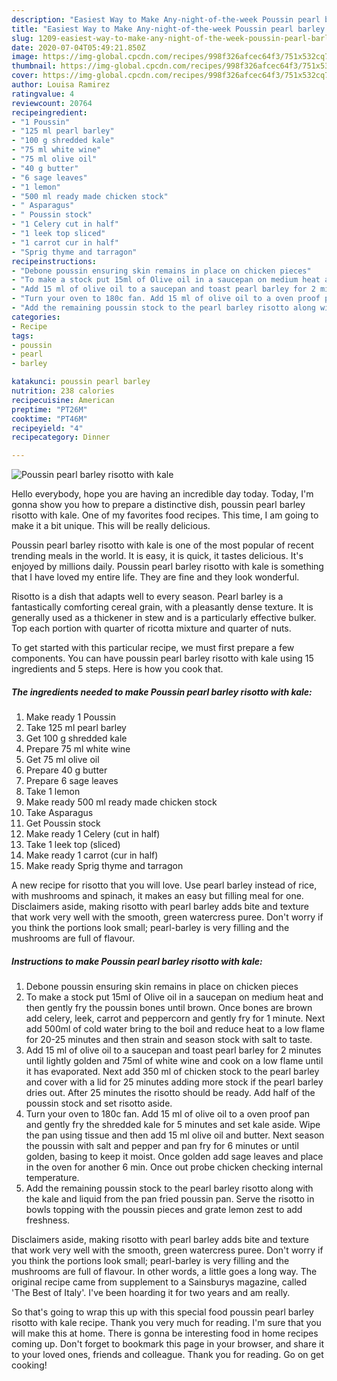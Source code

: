 ```yaml
---
description: "Easiest Way to Make Any-night-of-the-week Poussin pearl barley risotto with kale"
title: "Easiest Way to Make Any-night-of-the-week Poussin pearl barley risotto with kale"
slug: 1209-easiest-way-to-make-any-night-of-the-week-poussin-pearl-barley-risotto-with-kale
date: 2020-07-04T05:49:21.850Z
image: https://img-global.cpcdn.com/recipes/998f326afcec64f3/751x532cq70/poussin-pearl-barley-risotto-with-kale-recipe-main-photo.jpg
thumbnail: https://img-global.cpcdn.com/recipes/998f326afcec64f3/751x532cq70/poussin-pearl-barley-risotto-with-kale-recipe-main-photo.jpg
cover: https://img-global.cpcdn.com/recipes/998f326afcec64f3/751x532cq70/poussin-pearl-barley-risotto-with-kale-recipe-main-photo.jpg
author: Louisa Ramirez
ratingvalue: 4
reviewcount: 20764
recipeingredient:
- "1 Poussin"
- "125 ml pearl barley"
- "100 g shredded kale"
- "75 ml white wine"
- "75 ml olive oil"
- "40 g butter"
- "6 sage leaves"
- "1 lemon"
- "500 ml ready made chicken stock"
- " Asparagus"
- " Poussin stock"
- "1 Celery cut in half"
- "1 leek top sliced"
- "1 carrot cur in half"
- "Sprig thyme and tarragon"
recipeinstructions:
- "Debone poussin ensuring skin remains in place on chicken pieces"
- "To make a stock put 15ml of Olive oil in a saucepan on medium heat and then gently fry the poussin bones until brown. Once bones are brown add celery, leek, carrot and peppercorn and gently fry for 1 minute. Next add 500ml of cold water bring to the boil and reduce heat to a low flame for 20-25 minutes and then strain and season stock with salt to taste."
- "Add 15 ml of olive oil to a saucepan and toast pearl barley for 2 minutes until lightly golden and 75ml of white wine and cook on a low flame until it has evaporated. Next add 350 ml of chicken stock to the pearl barley and cover with a lid for 25 minutes adding more stock if the pearl barley dries out. After 25 minutes the risotto should be ready. Add half of the poussin stock and set risotto aside."
- "Turn your oven to 180c fan. Add 15 ml of olive oil to a oven proof pan and gently fry the shredded kale for 5 minutes and set kale aside. Wipe the pan using tissue and then add 15 ml olive oil and butter. Next season the poussin with salt and pepper and pan fry for 6 minutes or until golden, basing to keep it moist. Once golden add sage leaves and place in the oven for another 6 min. Once out probe chicken checking internal temperature."
- "Add the remaining poussin stock to the pearl barley risotto along with the kale and liquid from the pan fried poussin pan. Serve the risotto in bowls topping with the poussin pieces and grate lemon zest to add freshness."
categories:
- Recipe
tags:
- poussin
- pearl
- barley

katakunci: poussin pearl barley 
nutrition: 238 calories
recipecuisine: American
preptime: "PT26M"
cooktime: "PT46M"
recipeyield: "4"
recipecategory: Dinner

---
```



![Poussin pearl barley risotto with kale](https://img-global.cpcdn.com/recipes/998f326afcec64f3/751x532cq70/poussin-pearl-barley-risotto-with-kale-recipe-main-photo.jpg)

Hello everybody, hope you are having an incredible day today. Today, I'm gonna show you how to prepare a distinctive dish, poussin pearl barley risotto with kale. One of my favorites food recipes. This time, I am going to make it a bit unique. This will be really delicious.

Poussin pearl barley risotto with kale is one of the most popular of recent trending meals in the world. It is easy, it is quick, it tastes delicious. It's enjoyed by millions daily. Poussin pearl barley risotto with kale is something that I have loved my entire life. They are fine and they look wonderful.

Risotto is a dish that adapts well to every season. Pearl barley is a fantastically comforting cereal grain, with a pleasantly dense texture. It is generally used as a thickener in stew and is a particularly effective bulker. Top each portion with quarter of ricotta mixture and quarter of nuts.


To get started with this particular recipe, we must first prepare a few components. You can have poussin pearl barley risotto with kale using 15 ingredients and 5 steps. Here is how you cook that.

<!--inarticleads1-->

##### The ingredients needed to make Poussin pearl barley risotto with kale:

1. Make ready 1 Poussin
1. Take 125 ml pearl barley
1. Get 100 g shredded kale
1. Prepare 75 ml white wine
1. Get 75 ml olive oil
1. Prepare 40 g butter
1. Prepare 6 sage leaves
1. Take 1 lemon
1. Make ready 500 ml ready made chicken stock
1. Take  Asparagus
1. Get  Poussin stock
1. Make ready 1 Celery (cut in half)
1. Take 1 leek top (sliced)
1. Make ready 1 carrot (cur in half)
1. Make ready Sprig thyme and tarragon


A new recipe for risotto that you will love. Use pearl barley instead of rice, with mushrooms and spinach, it makes an easy but filling meal for one. Disclaimers aside, making risotto with pearl barley adds bite and texture that work very well with the smooth, green watercress puree. Don&#39;t worry if you think the portions look small; pearl-barley is very filling and the mushrooms are full of flavour. 

<!--inarticleads2-->

##### Instructions to make Poussin pearl barley risotto with kale:

1. Debone poussin ensuring skin remains in place on chicken pieces
1. To make a stock put 15ml of Olive oil in a saucepan on medium heat and then gently fry the poussin bones until brown. Once bones are brown add celery, leek, carrot and peppercorn and gently fry for 1 minute. Next add 500ml of cold water bring to the boil and reduce heat to a low flame for 20-25 minutes and then strain and season stock with salt to taste.
1. Add 15 ml of olive oil to a saucepan and toast pearl barley for 2 minutes until lightly golden and 75ml of white wine and cook on a low flame until it has evaporated. Next add 350 ml of chicken stock to the pearl barley and cover with a lid for 25 minutes adding more stock if the pearl barley dries out. After 25 minutes the risotto should be ready. Add half of the poussin stock and set risotto aside.
1. Turn your oven to 180c fan. Add 15 ml of olive oil to a oven proof pan and gently fry the shredded kale for 5 minutes and set kale aside. Wipe the pan using tissue and then add 15 ml olive oil and butter. Next season the poussin with salt and pepper and pan fry for 6 minutes or until golden, basing to keep it moist. Once golden add sage leaves and place in the oven for another 6 min. Once out probe chicken checking internal temperature.
1. Add the remaining poussin stock to the pearl barley risotto along with the kale and liquid from the pan fried poussin pan. Serve the risotto in bowls topping with the poussin pieces and grate lemon zest to add freshness.


Disclaimers aside, making risotto with pearl barley adds bite and texture that work very well with the smooth, green watercress puree. Don&#39;t worry if you think the portions look small; pearl-barley is very filling and the mushrooms are full of flavour. In other words, a little goes a long way. The original recipe came from supplement to a Sainsburys magazine, called &#39;The Best of Italy&#39;. I&#39;ve been hoarding it for two years and am really. 

So that's going to wrap this up with this special food poussin pearl barley risotto with kale recipe. Thank you very much for reading. I'm sure that you will make this at home. There is gonna be interesting food in home recipes coming up. Don't forget to bookmark this page in your browser, and share it to your loved ones, friends and colleague. Thank you for reading. Go on get cooking!

